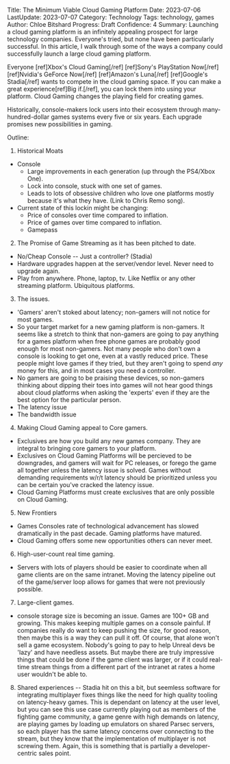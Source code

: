 Title: The Minimum Viable Cloud Gaming Platform
Date: 2023-07-06
LastUpdate: 2023-07-07
Category: Technology
Tags: technology, games
Author: Chloe Bitshard
Progress: Draft
Confidence: 4
Summary: Launching a cloud gaming platform is an infinitely appealing prospect for large technology companies.  Everyone's tried, but none have been particularly successful.  In this article, I walk through some of the ways a company could successfully launch a large cloud gaming platform.

Everyone
[ref]Xbox's Cloud Gaming[/ref]
[ref]Sony's PlayStation Now[/ref]
[ref]Nvidia's GeForce Now[/ref]
[ref]Amazon's Luna[/ref]
[ref]Google's Stadia[/ref]
wants to compete in the cloud gaming space.  If you can make a great experience[ref]Big if.[/ref], you can lock them into using your platform.  Cloud Gaming changes the playing field for creating games.

Historically, console-makers lock users into their ecosystem through many-hundred-dollar games systems every five or six years.  Each upgrade promises new possibilities in gaming.

Outline:

1. Historical Moats
  - Console
    - Large improvements in each generation (up through the PS4/Xbox One).
    - Lock into console, stuck with one set of games.
    - Leads to lots of obsessive children who love one platforms mostly because it's what they have.  (Link to Chris Remo song).
  - Current state of this lockin might be changing:
    - Price of consoles over time compared to inflation.
    - Price of games over time compared to inflation.
    - Gamepass
2. The Promise of Game Streaming as it has been pitched to date.
  - No/Cheap Console -- Just a controller? (Stadia)
  - Hardware upgrades happen at the server/vendor level.  Never need to upgrade again.
  - Play from anywhere.  Phone, laptop, tv.  Like Netflix or any other streaming platform.  Ubiquitous platforms.
3. The issues.
  - 'Gamers' aren't stoked about latency; non-gamers will not notice for most games.
  - So your target market for a new gaming platform is non-gamers.  It seems like a stretch to think that non-gamers are going to pay anything for a games platform when free phone games are probably good enough for most non-gamers.  Not many people who don't own a console is looking to get one, even at a vastly reduced price.  These people might love games if they tried, but they aren't going to spend _any_ money for this, and in most cases you need a controller.
  - No gamers are going to be praising these devices, so non-gamers thinking about dipping their toes into games will not hear good things about cloud platforms when asking the 'experts' even if they are the best option for the particular person.
  - The latency issue
  - The bandwidth issue
4. Making Cloud Gaming appeal to Core gamers.
  - Exclusives are how you build any new games company.  They are integral to bringing core gamers to your platform.
  - Exclusives on Cloud Gaming Platforms will be percieved to be downgrades, and gamers will wait for PC releases, or forego the game all together unless the latency issue is solved.  Games without demanding requirements w/r/t latency should be prioritized unless you can be certain you've cracked the latency issue.
  - Cloud Gaming Platforms must create exclusives that are only possible on Cloud Gaming.
5. New Frontiers
  - Games Consoles rate of technological advancement has slowed dramatically in the past decade.  Gaming platforms have matured.
  - Cloud Gaming offers some new opportunities others can never meet.
6. High-user-count real time gaming.
  - Servers with lots of players should be easier to coordinate when all game clients are on the same intranet.  Moving the latency pipeline out of the game/server loop allows for games that were not previously possible.
7. Large-client games.
  - console storage size is becoming an issue.  Games are 100+ GB and growing.  This makes keeping multiple games on a console painful.  If companies really do want to keep pushing the size, for good reason, then maybe this is a way they can pull it off.  Of course, that alone won't sell a game ecosystem.  Nobody's going to pay to help Unreal devs be 'lazy' and have needless assets.  But maybe there are truly impressive things that could be done if the game client was larger, or if it could real-time stream things from a different part of the intranet at rates a home user wouldn't be able to.
8. Shared experiences -- Stadia hit on this a bit, but seemless software for integrating multiplayer fixes things like the need for high quality tooling on latency-heavy games.  This is dependant on latency at the user level, but you can see this use case currently playing out as members of the fighting game community, a game genre with high demands on latency, are playing games by loading up emulators on shared Parsec servers, so each player has the same latency concerns over connecting to the stream, but they know that the implementation of multiplayer is not screwing them.  Again, this is something that is partially a developer-centric sales point.